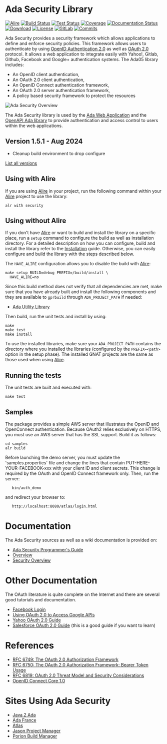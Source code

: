 # Ada Security Library

[![Alire](https://img.shields.io/endpoint?url=https://alire.ada.dev/badges/security.json)](https://alire.ada.dev/crates/security)
[![Build Status](https://img.shields.io/endpoint?url=https://porion.vacs.fr/porion/api/v1/projects/ada-security/badges/build.json)](https://porion.vacs.fr/porion/projects/view/ada-security/summary)
[![Test Status](https://img.shields.io/endpoint?url=https://porion.vacs.fr/porion/api/v1/projects/ada-security/badges/tests.json)](https://porion.vacs.fr/porion/projects/view/ada-securit/xunits)
[![Coverage](https://img.shields.io/endpoint?url=https://porion.vacs.fr/porion/api/v1/projects/ada-security/badges/coverage.json)](https://porion.vacs.fr/porion/projects/view/ada-security/summary)
[![Documentation Status](https://readthedocs.org/projects/ada-security/badge/?version=latest)](https://ada-security.readthedocs.io/en/latest/?badge=latest)
[![Download](https://img.shields.io/badge/download-1.5.0-brightgreen.svg)](http://download.vacs.fr/ada-security/ada-security-1.5.0.tar.gz)
[![License](https://img.shields.io/badge/license-APACHE2-blue.svg)](LICENSE)
[![GitLab](https://img.shields.io/badge/repo-GitLab-6C488A.svg)](https://gitlab.com/stcarrez/ada-security)
[![Commits](https://img.shields.io/github/commits-since/stcarrez/ada-security/1.5.0.svg)](Commits)

Ada Security provides a security framework which allows applications to define
and enforce security policies. This framework allows users to authenticate by using
[OpenID Authentication 2.0](https://openid.net/specs/openid-authentication-2_0.html)
as well as [OAuth 2.0](https://oauth.net/2/) protocol.
It allows a web application to integrate easily with Yahoo!, Gitlab, Github, Facebook and
Google+ authentication systems.
The Ada05 library includes:

* An OpenID client authentication,
* An OAuth 2.0 client authentication,
* An OpenID Connect authentication framework,
* An OAuth 2.0 server authentication framework,
* A policy based security framework to protect the resources

![Ada Security Overview](https://github.com/stcarrez/ada-security/wiki/images/AdaSecurity.jpg)

The Ada Security library is used by the
[Ada Web Application](https://gitlab.com/stcarrez/ada-awa)
and the [OpenAPI Ada library](https://github.com/stcarrez/swagger-ada)
to provide authentication and access control to users within the web applications.

## Version 1.5.1  - Aug 2024
  - Cleanup build environment to drop configure

[List all versions](https://gitlab.com/stcarrez/ada-security/blob/master/NEWS.md)

## Using with Alire

If you are using [Alire](https://alire.ada.dev/) in your project, run the following command
within your [Alire](https://alire.ada.dev/) project to use the library:

```
alr with security
```

## Using without Alire

If you don't have [Alire](https://alire.ada.dev/) or want to build and install the library
on a specific place, run a `setup` command to configure the build as well as installation
directory.
For a detailed description on how you can configure, build and install the library
refer to the [Installation](https://ada-security.readthedocs.io/en/latest/Installation/) guide.
Otherwise, you can easily configure and build the library with the steps described below.

The `HAVE_ALIRE` configuration allows you to disable the build with [Alire](https://alire.ada.dev/):

```
make setup BUILD=debug PREFIX=/build/install \
  HAVE_ALIRE=no
```

Since this build method does not verify that all dependencies are met, make sure that you
have already built and install the following components and they are available to `gprbuild`
through `ADA_PROJECT_PATH` if needed:

* [Ada Utility Library](https://gitlab.com/stcarrez/ada-util/)

Then build, run the unit tests and install by using:

```
make
make test
make install
```

To use the installed libraries, make sure your `ADA_PROJECT_PATH` contains the directory
where you installed the libraries (configured by the `PREFIX=<path>` option in the setup phase).
The installed GNAT projects are the same as those used when using [Alire](https://alire.ada.dev/).


## Running the tests

The unit tests are built and executed with:

```
make test
```

## Samples

The package provides a simple AWS server that illustrates the OpenID and OpenConnect
authentication.  Because OAuth2 relies exclusively on HTTPS, you must use an AWS
server that has the SSL support.  Build it as follows:

```
cd samples
alr build
```

Before launching the demo server, you must update the 'samples.properties' file
and change the lines that contain PUT-HERE-YOUR-FACEBOOK-xxx with your client ID
and client secrets.  This change
is required by the OAuth and OpenID Connect framework only.
Then, run the server:
```
   bin/auth_demo
```
and redirect your browser to:
```
   http://localhost:8080/atlas/login.html
```
# Documentation

The Ada Security sources as well as a wiki documentation is provided on:

- [Ada Security Programmer's Guide](https://ada-security.readthedocs.io/en/latest/)
- [Overview](https://gitlab.com/stcarrez/ada-security/wiki)
- [Security Overview](https://gitlab.com/stcarrez/ada-security/wiki/Security)


# Other Documentation

The OAuth literature is quite complete on the Internet and there are several good tutorials and
documentation.
- [Facebook Login](https://developers.facebook.com/docs/facebook-login/manually-build-a-login-flow)
- [Using OAuth 2.0 to Access Google APIs](https://developers.google.com/identity/protocols/OAuth2)
- [Yahoo OAuth 2.0 Guide](https://developer.yahoo.com/oauth2/guide/)
- [Salesforce OAuth 2.0 Guide](https://developer.salesforce.com/docs/atlas.en-us.api_rest.meta/api_rest/intro_understanding_authentication.htm)
(this is a good guide if you want to learn)

# References

- [RFC 6749: The OAuth 2.0 Authorization Framework](https://tools.ietf.org/html/rfc6749)
- [RFC 6750: The OAuth 2.0 Authorization Framework: Bearer Token Usage](https://tools.ietf.org/html/rfc6750)
- [RFC 6819: OAuth 2.0 Threat Model and Security Considerations](https://tools.ietf.org/html/rfc6819)
- [OpenID Connect Core 1.0](https://openid.net/specs/openid-connect-core-1_0.html)

# Sites Using Ada Security

* [Java 2 Ada](https://blog.vacs.fr/)
* [Ada France](https://www.ada-france.org/adafr/index.html)
* [Atlas](https://demo.vacs.fr/atlas/index.html)
* [Jason Project Manager](https://vdo.vacs.fr/vdo/index.html)
* [Porion Build Manager](https://porion.vacs.fr/porion/index.html)
